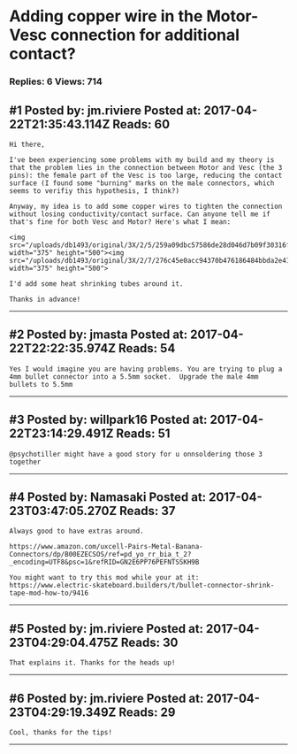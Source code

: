 # Adding copper wire in the Motor-Vesc connection for additional contact?

### Replies: 6 Views: 714

## \#1 Posted by: jm.riviere Posted at: 2017-04-22T21:35:43.114Z Reads: 60

```
Hi there,

I've been experiencing some problems with my build and my theory is that the problem lies in the connection between Motor and Vesc (the 3 pins): the female part of the Vesc is too large, reducing the contact surface (I found some "burning" marks on the male connectors, which seems to verifiy this hypothesis, I think?)

Anyway, my idea is to add some copper wires to tighten the connection without losing conductivity/contact surface. Can anyone tell me if that's fine for both Vesc and Motor? Here's what I mean:

<img src="/uploads/db1493/original/3X/2/5/259a09dbc57586de28d046d7b09f30316f69a4ac.jpg" width="375" height="500"><img src="/uploads/db1493/original/3X/2/7/276c45e0acc94370b476186484bbda2e41df7624.jpg" width="375" height="500">

I'd add some heat shrinking tubes around it.

Thanks in advance!
```

---
## \#2 Posted by: jmasta Posted at: 2017-04-22T22:22:35.974Z Reads: 54

```
Yes I would imagine you are having problems. You are trying to plug a 4mm bullet connector into a 5.5mm socket.  Upgrade the male 4mm bullets to 5.5mm
```

---
## \#3 Posted by: willpark16 Posted at: 2017-04-22T23:14:29.491Z Reads: 51

```
@psychotiller might have a good story for u onnsoldering those 3 together
```

---
## \#4 Posted by: Namasaki Posted at: 2017-04-23T03:47:05.270Z Reads: 37

```
Always good to have extras around.

https://www.amazon.com/uxcell-Pairs-Metal-Banana-Connectors/dp/B00EZECSOS/ref=pd_yo_rr_bia_t_2?_encoding=UTF8&psc=1&refRID=GN2E6PP76PEFNTSSKH9B

You might want to try this mod while your at it:
https://www.electric-skateboard.builders/t/bullet-connector-shrink-tape-mod-how-to/9416
```

---
## \#5 Posted by: jm.riviere Posted at: 2017-04-23T04:29:04.475Z Reads: 30

```
That explains it. Thanks for the heads up!
```

---
## \#6 Posted by: jm.riviere Posted at: 2017-04-23T04:29:19.349Z Reads: 29

```
Cool, thanks for the tips!
```

---
